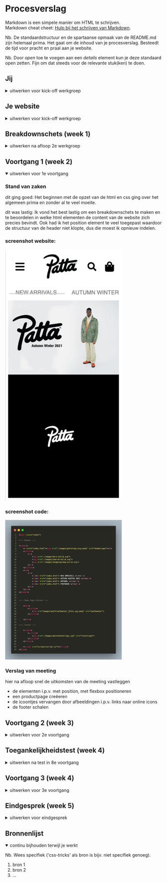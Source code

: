 # Procesverslag
Markdown is een simpele manier om HTML te schrijven.  
Markdown cheat cheet: [Hulp bij het schrijven van Markdown](https://github.com/adam-p/markdown-here/wiki/Markdown-Cheatsheet).

Nb. De standaardstructuur en de spartaanse opmaak van de README.md zijn helemaal prima. Het gaat om de inhoud van je procesverslag. Besteedt de tijd voor pracht en praal aan je website.

Nb. Door *open* toe te voegen aan een *details* element kun je deze standaard open zetten. Fijn om dat steeds voor de relevante stuk(ken) te doen.





## Jij

<details>
<summary>uitwerken voor kick-off werkgroep</summary>

### Auteur:
Marleen Bonhof

#### Je startniveau:
Rood

#### Je focus:
Surface Plane
 
</details>





## Je website

<details>
<summary>uitwerken voor kick-off werkgroep</summary>

### Je opdracht:
link naar de website die ik voor deze opdracht na ga maken:
https://www.patta.nl

#### Screenshot(s) van de eerste pagina (small screen): 
Patta Home Page  
<img src="verslagcontent/homepage.PNG" width="375px" alt="homepage">

#### Screenshot(s) van de tweede pagina (small screen):
Patta Product Page  
<img src="verslagcontent/productpage.PNG" width="375px" alt="newarrivals">
 
</details>



## Breakdownschets (week 1)

<details>
<summary>uitwerken na afloop 2e werkgroep</summary>

### home page: 
<img src="verslagcontent/week1/homepageNote.jpg" width="375px" alt="breakdown van de hele pagina">

### product page: 
<img src="verslagcontent/week1/productpageNote.jpg" width="375px" alt="breakdown van een dynamisch deel">

### dynamisch deel (menu): 
<img src="verslagcontent/week1/menuNote.PNG" width="375px" alt="breakdown van nog een dynamisch deel">

</details>





## Voortgang 1 (week 2)

<details open>
<summary>uitwerken voor 1e voortgang</summary>

### Stand van zaken
dit ging goed:
Het beginnen met de opzet van de html en css ging over het algemeen prima en zonder al te veel moeite. 

dit was lastig:
Ik vond het best lastig om een breakdownschets te maken en te beoordelen in welke html elementen de content van de website zich precies bevindt. Ook had ik het position element te veel toegepast waardoor de structuur van de header niet klopte, dus die moest ik opnieuw indelen.

### screenshot website: 
<img src="verslagcontent/week2/screenshot.png" width="375px" alt="screenshotWebsite">

### screenshot code: 
<img src="verslagcontent/week2/code.png" width="375px" alt="screenshotCode">


### Verslag van meeting
hier na afloop snel de uitkomsten van de meeting vastleggen

- de elementen i.p.v. met position, met flexbox positioneren
- een productpage creëeren
- de icoontjes vervangen door afbeeldingen i.p.v. links naar online icons
- de footer schalen

</details>





## Voortgang 2 (week 3)

<details>
<summary>uitwerken voor 2e voortgang</summary>

### Stand van zaken
dit ging goed:
Het was me gelukt om de icoontjes te vervangen voor afbeeldingen i.p.v. links, en de samenstelling van mijn html te verbeteren. Ik was daardoor wel meer tijd kwijt dan ik in eerste instantie had verwacht, omdat ik door mijn zoveelste aanpassingen aan de html (niet alleen de icons maar ook de structuur), ook de css weer overhoop moest gooien. Uiteindelijk is het allemaal gelukt en kan ik weer verder.

dit was lastig:
Ik was nog erg aan het puzzelen met het positioneren van de items. Na het gesprek met Robert kwam ik tot de conclusie dat ik de elementen zo veel mogelijk met flexbox moet positioneren en het gebruik van (met name) negatieve margins waar kan, moet vermijden.

### screenshot website:
<img src="verslagcontent/week3/screenshot1.jpg" width="375px" alt="screenshotWebsite">

<img src="verslagcontent/week3/screenshot2.jpg" width="375px" alt="screenshotWebsite">



### Verslag van meeting
hier na afloop snel de uitkomsten van de meeting vastleggen

- minder gebruik maken van negatieve margins
- positioneren met flexbox
- footer aanpassen + form toevoegen
- een hamburger menu maken met behulp van javascript

</details>





## Toegankelijkheidstest (week 4)

<details>
<summary>uitwerken na test in 8e voortgang</summary>

### Bevindingen
Lijst met bevindingen die in de test naar voren kwamen:

#### Screenreader
De screenreader was in staat alle headings op zowel de home als product page, succesvol te lezen, in een logische structuur.
Daarnaast is het ook gelukt om met behulp van de screenreader alle linkjes te lezen, met een duidelijk beeld waar deze voor dienen.


#### Muis en Toetsenbord
Alle links, buttons en form elementen met het toetsenbord kunnen selecteren en bedienen:

De elementen in een logische volgorde geselecteerd:

De verschillende states (hover, focus, active):

Hier een omschrijving van hoe het opgelost kan worden (met indien nodig een afbeelding)


#### Diverse beperkingen
Hier korte omschrijving (met indien nodig een afbeelding)
Slechte Motoriek:
Visuele Beperkingen:
Concentratie Probleem:
Spasmes/Parkinson:

Hier een omschrijving van hoe het opgelost kan worden (met indien nodig een afbeelding)

</details>





## Voortgang 3 (week 4)

<details>
<summary>uitwerken voor 3e voortgang</summary>

### Stand van zaken
dit ging goed:
Het uitwerken van de footer en de daarbij behorende form ging goed. Het was wel even puzzelen om de elementen op de juiste positie te krijgen maar toen ik dat eenmaal door had ging het prima. Hetzelde geld voor de productpage. Ik was wel wat extra tijd kwijt doordat ik steeds rekening hield met de vormgeving op zowel een mobile device als desktop, terwijl ik Surface Plane als focus had gekozen, dus ik realiseerde me te laat dat dit geen criteria was :').

dit was lastig:
Ik had moeite met het opzetten van het hamburger menu. Elke keer als ik ging googlen naar voorbeelden kwamen er voornamelijk gecompliceerde methodes naar voren, wat voor mijn gevoel erg onnodig was. Na in de fysieke les op school hulp te hebben gehad van de studentassistent Bo, is het me gelukt om het hamburger menu te fixen en kon ik verder werken.

### screenshot website: 
<img src="verslagcontent/week4/screenshot1.png" width="375px" alt="screenshotHomepage">
<img src="verslagcontent/week4/screenshot2.png" width="375px" alt="screenshotMenu">
<img src="verslagcontent/week4/screenshot3.png" width="375px" alt="screenshotFooter">
<img src="verslagcontent/week4/screenshot4.png" width="375px" alt="screenshotProductpage">
<img src="verslagcontent/week4/screenshot5.png" width="375px" alt="screenshotProductpage2">

### screenshot code: 
<img src="verslagcontent/week4/codehtml.png" width="375px" alt="screenshotHtml">
<img src="verslagcontent/week4/codecss.png" width="375px" alt="screenshotCss">
<img src="verslagcontent/week4/codejs.png" width="375px" alt="screenshotJs">

### Verslag van meeting
hier na afloop snel de uitkomsten van de meeting vastleggen

- het hamburger menu verder stylen
- de items op de homepage positioneren
- de productpage verder uitwerken
- de toegankelijkheid punten nalopen

</details>





## Eindgesprek (week 5)

<details>
<summary>uitwerken voor eindgesprek</summary>

### Stand van zaken
dit ging goed:
Nu ik de smaak weer te pakken heb gaat het me gemakkelijker af. Het was inmiddels alweer een tijdje geleden dat we met Front End hebben gewerkt, waardoor het in het begin wel wat meer tijd heeft gekost om dingen uit te zoeken, hoe het allemaal ook alweer werkte. Over het algemeen ging het me best goed af, ondanks het gevoel dat ik wel wat tijd te kort kwam.

dit was lastig:
Ik vind het soms nog wel lastig om precies te bepalen in wat voor tag een bepaald element behoord, en ik had het idee dat ik daardoor iets te lang aan het puzzelen was. Ook was het googlen naar een antwoord niet altijd even makkelijk, en kwamen er meestal te gecompliceerde oplossingen naar voren.

### Screenshot(s)

hier screenshot(s) van je eindresultaat

</details>





## Bronnenlijst

<details open>
<summary>continu bijhouden terwijl je werkt</summary>

Nb. Wees specifiek ('css-tricks' als bron is bijv. niet specifiek genoeg).

1. bron 1
2. bron 2
3. ...

</details>
